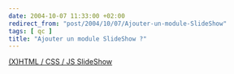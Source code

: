 ```yaml
---
date: 2004-10-07 11:33:00 +02:00
redirect_from: "post/2004/10/07/Ajouter-un-module-SlideShow"
tags: [ qc ]
title: "Ajouter un module SlideShow ?"
---
```


[(X)HTML / CSS / JS SlideShow](http://www.meyerweb.com/eric/tools/slideshow/test.html)
